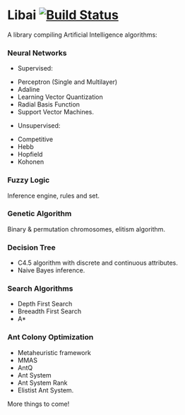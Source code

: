 Libai [![Build Status](https://travis-ci.org/kronenthaler/libai.svg?branch=master)](https://travis-ci.org/kronenthaler/libai)
=====

A library compiling Artificial Intelligence algorithms:

### Neural Networks
* Supervised: 
 - Perceptron (Single and Multilayer)
 - Adaline
 - Learning Vector Quantization
 - Radial Basis Function
 - Support Vector Machines.
* Unsupervised: 
 - Competitive
 - Hebb
 - Hopfield
 - Kohonen
	
### Fuzzy Logic
Inference engine, rules and set.
	
### Genetic Algorithm
Binary & permutation chromosomes, elitism algorithm.
	
### Decision Tree
* C4.5 algorithm with discrete and continuous attributes.
* Naive Bayes inference.
	
### Search Algorithms
* Depth First Search
* Breeadth First Search
* A*
	
### Ant Colony Optimization
* Metaheuristic framework
* MMAS
* AntQ
* Ant System
* Ant System Rank
* Elistist Ant System.

More things to come!
	
